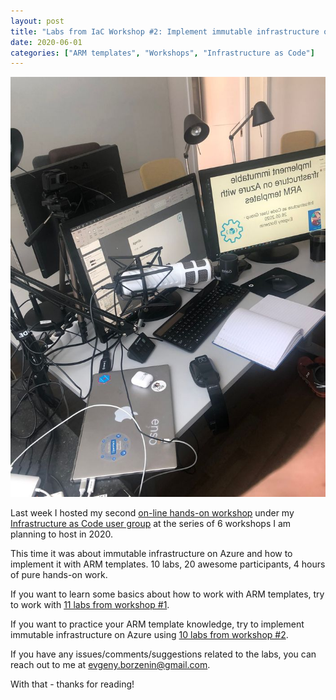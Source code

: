 ```yaml
---
layout: post
title: "Labs from IaC Workshop #2: Implement immutable infrastructure on Azure with ARM templates"
date: 2020-06-01
categories: ["ARM templates", "Workshops", "Infrastructure as Code"]
---
```


![logo](/images/2020-06-01-logo.jpeg)

Last week I hosted my second [on-line hands-on workshop](https://www.meetup.com/Infrastructure-As-Code-User-Group-Oslo/events/270624160/) under my [Infrastructure as Code user group](https://www.meetup.com/Infrastructure-As-Code-User-Group-Oslo) at the series of 6 workshops I am planning to host in 2020.

This time it was about immutable infrastructure on Azure and how to implement it with ARM templates.
10 labs, 20 awesome participants, 4 hours of pure hands-on work.

If you want to learn some basics about how to work with ARM templates, try to work with [11 labs from workshop #1](https://github.com/evgenyb/iac-meetup/blob/master/workshops/01-how-to-live-in-harmony-with-ARM-templates/agenda.md).

If you want to practice your ARM template knowledge, try to implement immutable infrastructure on Azure using [10 labs from workshop #2](https://github.com/evgenyb/iac-meetup/tree/master/workshops/02-implement-azure-infrastructure-with-arm-templates).

If you have any issues/comments/suggestions related to the labs, you can reach out to me at evgeny.borzenin@gmail.com.

With that - thanks for reading!
